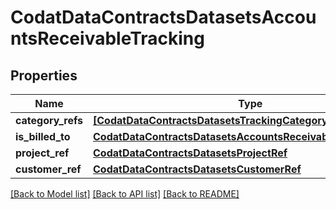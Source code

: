 # CodatDataContractsDatasetsAccountsReceivableTracking


## Properties
Name | Type | Description | Notes
------------ | ------------- | ------------- | -------------
**category_refs** | [**[CodatDataContractsDatasetsTrackingCategoryRef]**](CodatDataContractsDatasetsTrackingCategoryRef.md) |  | 
**is_billed_to** | [**CodatDataContractsDatasetsAccountsReceivableIsBilledToType**](CodatDataContractsDatasetsAccountsReceivableIsBilledToType.md) |  | 
**project_ref** | [**CodatDataContractsDatasetsProjectRef**](CodatDataContractsDatasetsProjectRef.md) |  | [optional] 
**customer_ref** | [**CodatDataContractsDatasetsCustomerRef**](CodatDataContractsDatasetsCustomerRef.md) |  | [optional] 

[[Back to Model list]](../README.md#documentation-for-models) [[Back to API list]](../README.md#documentation-for-api-endpoints) [[Back to README]](../README.md)



